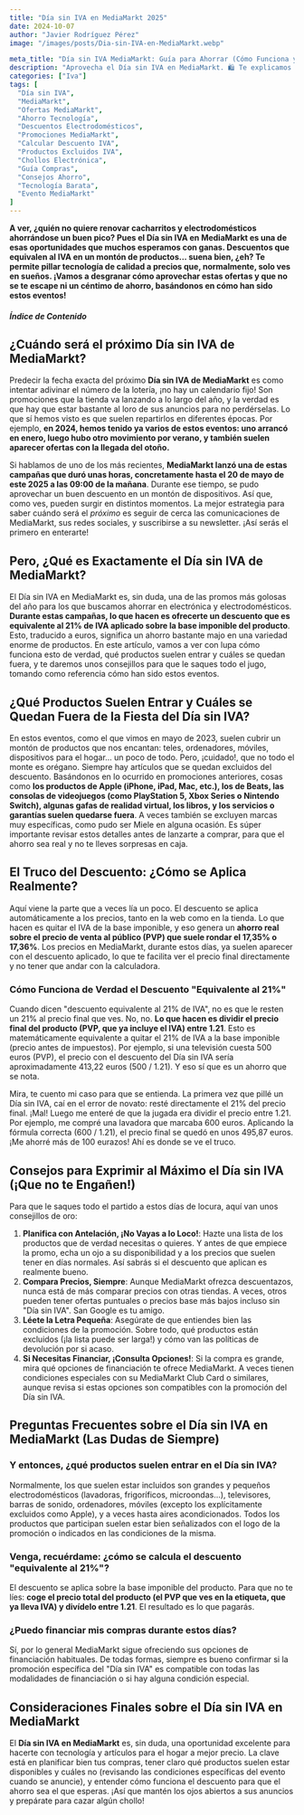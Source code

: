 ```yaml
---
title: "Día sin IVA en MediaMarkt 2025"
date: 2024-10-07
author: "Javier Rodríguez Pérez"
image: "/images/posts/Dia-sin-IVA-en-MediaMarkt.webp"

meta_title: "Día sin IVA MediaMarkt: Guía para Ahorrar (Cómo Funciona y Exclusiones)"
description: "Aprovecha el Día sin IVA en MediaMarkt. 🛍️ Te explicamos cómo funciona el descuento (~17,35% real), qué productos suelen incluir y cuáles no (Apple, consolas...). 🤑 ¡Ahorra! "
categories: ["Iva"]
tags: [
  "Día sin IVA",
  "MediaMarkt",
  "Ofertas MediaMarkt",
  "Ahorro Tecnología",
  "Descuentos Electrodomésticos",
  "Promociones MediaMarkt",
  "Calcular Descuento IVA",
  "Productos Excluidos IVA",
  "Chollos Electrónica",
  "Guía Compras",
  "Consejos Ahorro",
  "Tecnología Barata",
  "Evento MediaMarkt"
]
---
```


**A ver, ¿quién no quiere renovar cacharritos y electrodomésticos ahorrándose un buen pico? Pues el Día sin IVA en MediaMarkt es una de esas oportunidades que muchos esperamos con ganas. Descuentos que equivalen al IVA en un montón de productos... suena bien, ¿eh? Te permite pillar tecnología de calidad a precios que, normalmente, solo ves en sueños. ¡Vamos a desgranar cómo aprovechar estas ofertas y que no se te escape ni un céntimo de ahorro, basándonos en cómo han sido estos eventos!**

##### Índice de Contenido

## ¿Cuándo será el próximo Día sin IVA de MediaMarkt?

Predecir la fecha exacta del próximo **Día sin IVA de MediaMarkt** es como intentar adivinar el número de la lotería, ¡no hay un calendario fijo! Son promociones que la tienda va lanzando a lo largo del año, y la verdad es que hay que estar bastante al loro de sus anuncios para no perdérselas. Lo que sí hemos visto es que suelen repartirlos en diferentes épocas. Por ejemplo, **en 2024, hemos tenido ya varios de estos eventos: uno arrancó en enero, luego hubo otro movimiento por verano, y también suelen aparecer ofertas con la llegada del otoño.**

Si hablamos de uno de los más recientes, **MediaMarkt lanzó una de estas campañas que duró unas horas, concretamente hasta el 20 de mayo  de este 2025 a las 09:00 de la mañana**. Durante ese tiempo, se pudo aprovechar un buen descuento en un montón de dispositivos. Así que, como ves, pueden surgir en distintos momentos. La mejor estrategia para saber cuándo será el *próximo* es seguir de cerca las comunicaciones de MediaMarkt, sus redes sociales, y suscribirse a su newsletter. ¡Así serás el primero en enterarte!

## Pero, ¿Qué es Exactamente el Día sin IVA de MediaMarkt?

El Día sin IVA en MediaMarkt es, sin duda, una de las promos más golosas del año para los que buscamos ahorrar en electrónica y electrodomésticos. **Durante estas campañas, lo que hacen es ofrecerte un descuento que es equivalente al 21% de IVA aplicado sobre la base imponible del producto**. Esto, traducido a euros, significa un ahorro bastante majo en una variedad enorme de productos. En este artículo, vamos a ver con lupa cómo funciona esto de verdad, qué productos suelen entrar y cuáles se quedan fuera, y te daremos unos consejillos para que le saques todo el jugo, tomando como referencia cómo han sido estos eventos.

## ¿Qué Productos Suelen Entrar y Cuáles se Quedan Fuera de la Fiesta del Día sin IVA?

En estos eventos, como el que vimos en mayo de 2023, suelen cubrir un montón de productos que nos encantan: teles, ordenadores, móviles, dispositivos para el hogar... un poco de todo. Pero, ¡cuidado!, que no todo el monte es orégano. Siempre hay artículos que se quedan excluidos del descuento. Basándonos en lo ocurrido en promociones anteriores, cosas como **los productos de Apple (iPhone, iPad, Mac, etc.), los de Beats, las consolas de videojuegos (como PlayStation 5, Xbox Series o Nintendo Switch), algunas gafas de realidad virtual, los libros, y los servicios o garantías suelen quedarse fuera**. A veces también se excluyen marcas muy específicas, como pudo ser Miele en alguna ocasión. Es súper importante revisar estos detalles antes de lanzarte a comprar, para que el ahorro sea real y no te lleves sorpresas en caja.

## El Truco del Descuento: ¿Cómo se Aplica Realmente?

Aquí viene la parte que a veces lía un poco. El descuento se aplica automáticamente a los precios, tanto en la web como en la tienda. Lo que hacen es quitar el IVA de la base imponible, y eso genera un **ahorro real sobre el precio de venta al público (PVP) que suele rondar el 17,35% o 17,36%**. Los precios en MediaMarkt, durante estos días, ya suelen aparecer con el descuento aplicado, lo que te facilita ver el precio final directamente y no tener que andar con la calculadora.

### Cómo Funciona de Verdad el Descuento "Equivalente al 21%"

Cuando dicen "descuento equivalente al 21% de IVA", no es que le resten un 21% al precio final que ves. No, no. **Lo que hacen es dividir el precio final del producto (PVP, que ya incluye el IVA) entre 1.21**. Esto es matemáticamente equivalente a quitar el 21% de IVA a la base imponible (precio antes de impuestos). Por ejemplo, si una televisión cuesta 500 euros (PVP), el precio con el descuento del Día sin IVA sería aproximadamente 413,22 euros (500 / 1.21). Y eso sí que es un ahorro que se nota.

Mira, te cuento mi caso para que se entienda. La primera vez que pillé un Día sin IVA, caí en el error de novato: resté directamente el 21% del precio final. ¡Mal! Luego me enteré de que la jugada era dividir el precio entre 1.21. Por ejemplo, me compré una lavadora que marcaba 600 euros. Aplicando la fórmula correcta (600 / 1.21), el precio final se quedó en unos 495,87 euros. ¡Me ahorré más de 100 eurazos! Ahí es donde se ve el truco.

## Consejos para Exprimir al Máximo el Día sin IVA (¡Que no te Engañen!)

Para que le saques todo el partido a estos días de locura, aquí van unos consejillos de oro:

1.  **Planifica con Antelación, ¡No Vayas a lo Loco!**: Hazte una lista de los productos que de verdad necesitas o quieres. Y antes de que empiece la promo, echa un ojo a su disponibilidad y a los precios que suelen tener en días normales. Así sabrás si el descuento que aplican es realmente bueno.
2.  **Compara Precios, Siempre**: Aunque MediaMarkt ofrezca descuentazos, nunca está de más comparar precios con otras tiendas. A veces, otros pueden tener ofertas puntuales o precios base más bajos incluso sin "Día sin IVA". San Google es tu amigo.
3.  **Léete la Letra Pequeña**: Asegúrate de que entiendes bien las condiciones de la promoción. Sobre todo, qué productos están excluidos (¡la lista puede ser larga!) y cómo van las políticas de devolución por si acaso.
4.  **Si Necesitas Financiar, ¡Consulta Opciones!**: Si la compra es grande, mira qué opciones de financiación te ofrece MediaMarkt. A veces tienen condiciones especiales con su MediaMarkt Club Card o similares, aunque revisa si estas opciones son compatibles con la promoción del Día sin IVA.

## Preguntas Frecuentes sobre el Día sin IVA en MediaMarkt (Las Dudas de Siempre)

### **Y entonces, ¿qué productos suelen entrar en el Día sin IVA?**

Normalmente, los que suelen estar incluidos son grandes y pequeños electrodomésticos (lavadoras, frigoríficos, microondas...), televisores, barras de sonido, ordenadores, móviles (excepto los explícitamente excluidos como Apple), y a veces hasta aires acondicionados. Todos los productos que participan suelen estar bien señalizados con el logo de la promoción o indicados en las condiciones de la misma.

### **Venga, recuérdame: ¿cómo se calcula el descuento "equivalente al 21%"?**

El descuento se aplica sobre la base imponible del producto. Para que no te líes: **coge el precio total del producto (el PVP que ves en la etiqueta, que ya lleva IVA) y divídelo entre 1.21**. El resultado es lo que pagarás.

### **¿Puedo financiar mis compras durante estos días?**

Sí, por lo general MediaMarkt sigue ofreciendo sus opciones de financiación habituales. De todas formas, siempre es bueno confirmar si la promoción específica del "Día sin IVA" es compatible con todas las modalidades de financiación o si hay alguna condición especial.

## Consideraciones Finales sobre el Día sin IVA en MediaMarkt

El **Día sin IVA en MediaMarkt** es, sin duda, una oportunidad excelente para hacerte con tecnología y artículos para el hogar a mejor precio. La clave está en planificar bien tus compras, tener claro qué productos suelen estar disponibles y cuáles no (revisando las condiciones específicas del evento cuando se anuncie), y entender cómo funciona el descuento para que el ahorro sea el que esperas. ¡Así que mantén los ojos abiertos a sus anuncios y prepárate para cazar algún chollo!